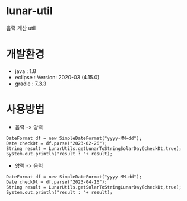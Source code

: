 # lunar-util
  음력 계산 util

# 개발환경
- java : 1.8
- eclipse : Version: 2020-03 (4.15.0)
- gradle : 7.3.3


# 사용방법 

- 음력 -> 양력
<pre><code>DateFormat df = new SimpleDateFormat("yyyy-MM-dd");
Date checkDt = df.parse("2023-02-26");
String result = LunarUtils.getLunarToStringSolarDay(checkDt,true);
System.out.println("result : "+ result);</code></pre>


- 양력 -> 음력
<pre><code>DateFormat df = new SimpleDateFormat("yyyy-MM-dd");
Date checkDt = df.parse("2023-04-16");
String result = LunarUtils.getSolarToStringLunarDay(checkDt,true);
System.out.println("result : "+ result);</code></pre>